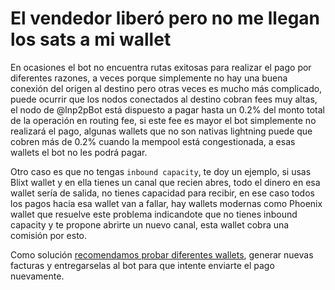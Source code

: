 # El vendedor liberó pero no me llegan los sats a mi wallet

En ocasiones el bot no encuentra rutas exitosas para realizar el pago por diferentes razones, a veces porque simplemente no hay una buena conexión del origen al destino pero otras veces es mucho más complicado, puede ocurrir que los nodos conectados al destino cobran fees muy altas, el nodo de @lnp2pBot está dispuesto a pagar hasta un 0.2% del monto total de la operación en routing fee, si este fee es mayor el bot simplemente no realizará el pago, algunas wallets que no son nativas lightning puede que cobren más de 0.2% cuando la mempool está congestionada, a esas wallets el bot no les podrá pagar.

Otro caso es que no tengas `inbound capacity`, te doy un ejemplo, si usas Blixt wallet y en ella tienes un canal que recien abres, todo el dinero en esa wallet sería de salida, no tienes capacidad para recibir, en ese caso todos los pagos hacia esa wallet van a fallar, hay wallets modernas como Phoenix wallet que resuelve este problema indicandote que no tienes inbound capacity y te propone abrirte un nuevo canal, esta wallet cobra una comisión por esto.

Como solución [recomendamos probar diferentes wallets](./recommended-wallets.md), generar nuevas facturas y entregarselas al bot para que intente enviarte el pago nuevamente.
